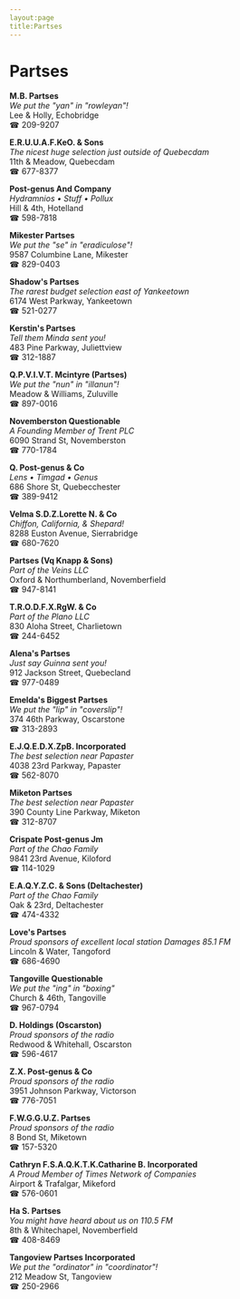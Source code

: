 ```yaml
---
layout:page
title:Partses
---
```

# Partses

**M.B. Partses**  
_We put the "yan" in "rowleyan"!_  
Lee & Holly, Echobridge  
☎ 209-9207



**E.R.U.U.A.F.KeO. & Sons**  
_The nicest huge selection just outside of Quebecdam_  
11th & Meadow, Quebecdam  
☎ 677-8377



**Post-genus And Company**  
_Hydramnios • Stuff • Pollux_  
Hill & 4th, Hotelland  
☎ 598-7818



**Mikester Partses**  
_We put the "se" in "eradiculose"!_  
9587 Columbine Lane, Mikester  
☎ 829-0403



**Shadow's Partses**  
_The rarest budget selection east of Yankeetown_  
6174 West Parkway, Yankeetown  
☎ 521-0277



**Kerstin's Partses**  
_Tell them Minda sent you!_  
483 Pine Parkway, Juliettview  
☎ 312-1887



**Q.P.V.I.V.T. Mcintyre (Partses)**  
_We put the "nun" in "illanun"!_  
Meadow & Williams, Zuluville  
☎ 897-0016



**Novemberston Questionable**  
_A Founding Member of Trent PLC_  
6090 Strand St, Novemberston  
☎ 770-1784



**Q. Post-genus & Co**  
_Lens • Timgad • Genus_  
686 Shore St, Quebecchester  
☎ 389-9412



**Velma S.D.Z.Lorette N. & Co**  
_Chiffon, California, & Shepard!_  
8288 Euston Avenue, Sierrabridge  
☎ 680-7620



**Partses (Vq Knapp & Sons)**  
_Part of the Veins LLC_  
Oxford & Northumberland, Novemberfield  
☎ 947-8141



**T.R.O.D.F.X.RgW. & Co**  
_Part of the Plano LLC_  
830 Aloha Street, Charlietown  
☎ 244-6452



**Alena's Partses**  
_Just say Guinna sent you!_  
912 Jackson Street, Quebecland  
☎ 977-0489



**Emelda's Biggest Partses**  
_We put the "lip" in "coverslip"!_  
374 46th Parkway, Oscarstone  
☎ 313-2893



**E.J.Q.E.D.X.ZpB. Incorporated**  
_The best selection near Papaster_  
4038 23rd Parkway, Papaster  
☎ 562-8070



**Miketon Partses**  
_The best selection near Papaster_  
390 County Line Parkway, Miketon  
☎ 312-8707



**Crispate Post-genus Jm**  
_Part of the Chao Family_  
9841 23rd Avenue, Kiloford  
☎ 114-1029



**E.A.Q.Y.Z.C. & Sons (Deltachester)**  
_Part of the Chao Family_  
Oak & 23rd, Deltachester  
☎ 474-4332



**Love's Partses**  
_Proud sponsors of excellent local station Damages 85.1 FM_  
Lincoln & Water, Tangoford  
☎ 686-4690



**Tangoville Questionable**  
_We put the "ing" in "boxing"_  
Church & 46th, Tangoville  
☎ 967-0794



**D. Holdings (Oscarston)**  
_Proud sponsors of the radio_  
Redwood & Whitehall, Oscarston  
☎ 596-4617



**Z.X. Post-genus & Co**  
_Proud sponsors of the radio_  
3951 Johnson Parkway, Victorson  
☎ 776-7051



**F.W.G.G.U.Z. Partses**  
_Proud sponsors of the radio_  
8 Bond St, Miketown  
☎ 157-5320



**Cathryn F.S.A.Q.K.T.K.Catharine B. Incorporated**  
_A Proud Member of Times Network of Companies_  
Airport & Trafalgar, Mikeford  
☎ 576-0601



**Ha S. Partses**  
_You might have heard about us on 110.5 FM_  
8th & Whitechapel, Novemberfield  
☎ 408-8469



**Tangoview Partses Incorporated**  
_We put the "ordinator" in "coordinator"!_  
212 Meadow St, Tangoview  
☎ 250-2966



